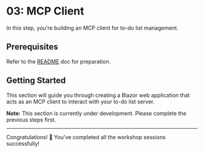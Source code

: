 # 03: MCP Client

In this step, you're building an MCP client for to-do list management.

## Prerequisites

Refer to the [README](../README.md#prerequisites) doc for preparation.

## Getting Started

This section will guide you through creating a Blazor web application that acts as an MCP client to interact with your to-do list server.

**Note:** This section is currently under development. Please complete the previous steps first.

---

Congratulations! 🎉 You've completed all the workshop sessions successfully!
